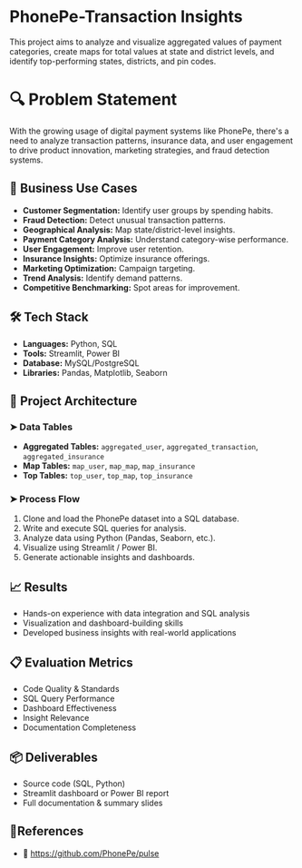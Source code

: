 # PhonePe-Transaction Insights
This project aims to analyze and visualize aggregated values of payment categories, create maps for total values at state and district levels, and identify top-performing states, districts, and pin codes.

# 🔍 Problem Statement

With the growing usage of digital payment systems like PhonePe, there's a need to analyze transaction patterns, insurance data, and user engagement to drive product innovation, marketing strategies, and fraud detection systems.

## 🎯 Business Use Cases

- **Customer Segmentation:** Identify user groups by spending habits.
- **Fraud Detection:** Detect unusual transaction patterns.
- **Geographical Analysis:** Map state/district-level insights.
- **Payment Category Analysis:** Understand category-wise performance.
- **User Engagement:** Improve user retention.
- **Insurance Insights:** Optimize insurance offerings.
- **Marketing Optimization:** Campaign targeting.
- **Trend Analysis:** Identify demand patterns.
- **Competitive Benchmarking:** Spot areas for improvement.

## 🛠 Tech Stack

- **Languages:** Python, SQL
- **Tools:** Streamlit, Power BI
- **Database:** MySQL/PostgreSQL
- **Libraries:** Pandas, Matplotlib, Seaborn

## 🧱 Project Architecture

### ➤ Data Tables

- **Aggregated Tables:** `aggregated_user`, `aggregated_transaction`, `aggregated_insurance`
- **Map Tables:** `map_user`, `map_map`, `map_insurance`
- **Top Tables:** `top_user`, `top_map`, `top_insurance`

### ➤ Process Flow

1. Clone and load the PhonePe dataset into a SQL database.
2. Write and execute SQL queries for analysis.
3. Analyze data using Python (Pandas, Seaborn, etc.).
4. Visualize using Streamlit / Power BI.
5. Generate actionable insights and dashboards.

## 📈 Results

- Hands-on experience with data integration and SQL analysis
- Visualization and dashboard-building skills
- Developed business insights with real-world applications

## 📋 Evaluation Metrics

-  Code Quality & Standards
-  SQL Query Performance
-  Dashboard Effectiveness
-  Insight Relevance
-  Documentation Completeness

## 📦 Deliverables

- Source code (SQL, Python)
- Streamlit dashboard or Power BI report
- Full documentation & summary slides

## 📎References

- 📌 https://github.com/PhonePe/pulse
